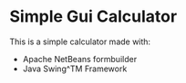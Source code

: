 # Simple Gui Calculator
This is a simple calculator made with:
* Apache NetBeans formbuilder
* Java Swing^TM Framework
